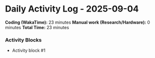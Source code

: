# Daily Activity Log - 2025-09-04

**Coding (WakaTime):** 23 minutes
**Manual work (Research/Hardware):** 0 minutes
**Total Time:** 23 minutes

### Activity Blocks
- Activity block #1
